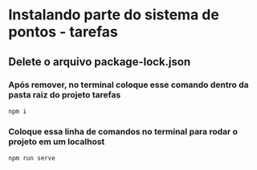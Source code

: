 # Instalando parte do sistema de pontos - tarefas

## Delete o arquivo package-lock.json

### Após remover, no terminal coloque esse comando dentro da pasta raiz do projeto tarefas
```
npm i
```

### Coloque essa linha de comandos no terminal para rodar o projeto em um localhost
```
npm run serve